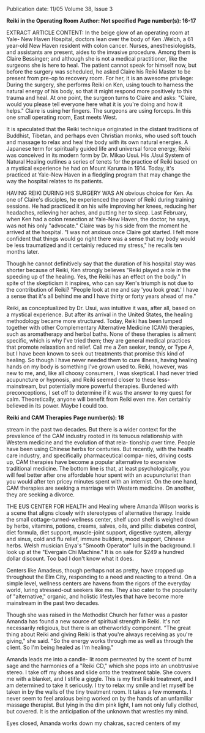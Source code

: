 Publication date: 11/05
Volume 38, Issue 3

**Reiki in the Operating Room**
**Author: Not specified**
**Page number(s): 16-17**

EXTRACT ARTICLE CONTENT:
In the beige glow of an 
operating room at Yale-
New Haven Hospital, doctors lean over the body of 
Ken .Welch, a 61 year-old 
New Haven resident with 
colon cancer. Nurses, anesthesiologists, and assistants are present, aides 
to the invasive procedure. Among them is 
Claire Bessinger; and although she is not a 
medical practitioner, like the surgeons she is 
here to heal. The patient cannot speak for 
himself now, but before the surgery was 
scheduled, he asked Claire 
his Reiki 
Master 
to be present from pre-op to recovery 
room. For her, it is an awesome privilege: 
During the surgery, she performs Reiki on 
Ken, using touch to harness the natural energy 
of his body, so that it might respond more 
positively to this trauma and heal. At one 
point, the surgeon turns to Claire and asks: 
"Claire, would you please tell everyone here 
what it is you're doing and how it helps." 
Claire is using her fingers. The surgeons are 
using forceps. In this one small operating 
room, East meets West. 

It is speculated that the Reiki technique 
originated in the distant traditions of 
Buddhist, Tibetan, and perhaps even Christian 
monks, who used soft touch and massage to 
relax and heal the body with its own natural 
energies. A Japanese term for spiritually guided 
life and universal force energy, Reiki was 
conceived in its modern form by Dr. Mikao 
Usui. His .Usui System of Natural Healing 
outlines a series of tenets for the practice of 
Reiki based on a mystical experience he had 
on Mount Karuma in 1914. Today, it's practiced 
at Yale-New Haven in a fledgling program that 
may change the way the hospital 
relates to its patients. 


HAVING REIKI DURING HIS SURGERY WAS AN 
obvious choice for Ken. As one of Claire's disciples, 
he experienced the power of Reiki during training 
sessions. He had practiced it on 
his wife 
improving her knees, reducing her 
headaches, relieving her aches, and putting her 
to sleep. Last February, when Ken 
had a colon resection at Yale-New 
Haven, the doctor, he says, was not 
his only "advocate." Claire was by 
his side from the moment he arrived 
at the hospital. "I was not anxious 
once Claire got started. I felt more 
confident that things would go 
right 
there was a sense that my 
body would be less traumatized and it 
certainly reduced my stress," he 
recalls ten months later. 

Though he cannot definitively say 
that the duration of his hospital stay 
was shorter because of Reiki, Ken 
strongly believes "Reiki played a role 
in the speeding up of the healing. 
Yes, the Reiki has an effect on the 
body." In spite of the skepticism it 
inspires, who can say Ken's triumph 
is not due to the contribution of 
Reiki? "People look at me and say 
'you look great.' I have a sense that 
it's all behind me and I have thirty or 
forty years ahead of me." 

Reiki, as conceptualized by Dr. 
Usui, was intuitive 
it was, after all, 
based on a mystical experience. But 
after its arrival in the United States, 
the healing methodology became 
more structured. Today, Reiki has 
been lumped together with other 
Complementary 
Alternative 
Medicine (CAM) therapies, such as 
aromatherapy and herbal baths. 
None of these therapies is ailment 
specific, which is why I've tried them; 
they are general medical practices 
that promote relaxation and relief. 
Call me a Zen seeker, trendy, or Type 
A, but I have been known to seek out 
treatments that promise this kind of 
healing. So though I have never needed 
them to cure illness, having healing 
hands on my body is something 
I've grown used to. Reiki, however, 
was new to me, and, like all choosy 
consumers, I was skeptical. I had 
never tried acupuncture or hypnosis, 
and Reiki seemed closer to these less-
mainstream, but potentially more 
powerful therapies. Burdened with 
preconceptions, I set off to determine 
if it was the answer to my quest 
for calm. Theoretically, anyone will 
benefit from Reiki 
even me. Ken 
certainly believed in its power. Maybe 
I could too.


**Reiki and CAM Therapies**
**Page number(s): 18**

stream in the past two decades. But 
there is a wider context for the prevalence 
of the CAM industry rooted in its 
tenuous relationship with Western 
medicine and the evolution of that rela-
tionship over time. People have been 
using Chinese herbs for centuries. But 
recently, with the health care industry, 
and specifically pharmaceutical compa-
nies, driving costs up, CAM therapies 
have become a popular alternative to 
expensive traditional medicine. The 
bottom line is that, at least psychologically, 
you will feel better after one 
affordable hour spent with an acupuncturist 
than you would after ten pricey 
minutes spent with an internist. On the 
one hand, CAM therapies are seeking a 
marriage with Western medicine. On 
another, they are seeking a divorce. 


THE 
EUS CENTER FOR HEALTH 
and Healing where Amanda Wilson 
works is a scene that aligns closely with 
stereotypes of alternative therapy. 
Inside the small cottage-turned-wellness 
center, shelf upon shelf is weighed 
down by herbs, vitamins, potions, 
creams, salves, oils, and pills: diabetes 
control, diet formula, diet support, 
muscle-joint support, digestive system, 
allergy and sinus, cold and flu relief, 
immune builders, mood support, 
Chinese herbs. Welsh musician Enya's 
"Smooth Operator" lulls in the background. 
I look up at the "Evergain Chi 
Machine." It is on sale for $249 
a 
hundred dollar discount. Too bad I 
don't know what it does. 

Centers like Amadeus, though perhaps 
not as pretty, have cropped up 
throughout the Elm City, responding to 
a need and reacting to a trend. On a 
simple level, wellness centers are havens 
from the rigors of the everyday world, 
luring stressed-out seekers like me. 
They also cater to the popularity of 
"alternative," organic, and holistic 
lifestyles that have become more mainstream 
in the past two decades. 

Though she was raised in the 
Methodist Church 
her father was a 
pastor Amanda has found a new 
source of spiritual strength in Reiki. 
It's not necessarily religious, but there 
is an otherworldly component. "The 
great thing about Reiki and giving 
Reiki is that you're always receiving as 
you're giving," she said. "So the energy 
works through me as well as 
through the client. So I'm being 
healed as I'm healing." 

Amanda leads me into a candle-
lit room permeated by the scent of 
burnt sage and the harmonies of a 
"Reiki CD," which she pops into an 
unobtrusive stereo. I take off my 
shoes and slide onto the treatment 
table. She covers me with a blanket, 
and I stifle a giggle. This is my first 
Reiki treatment, and I am determined 
to take it seriously. I try to relax my 
smile and let myself be taken in by the 
walls of the tiny treatment room. It 
takes a few moments. I never seem to 
feel anxious being worked on by the 
hands of an unfamiliar massage therapist. 
But lying in the dim pink light, I 
am not only fully clothed, but covered. 
It is the anticipation of the unknown 
that wrestles my mind. 

Eyes closed, Amanda works down 
my chakras, sacred centers of my